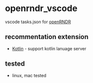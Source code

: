 # openrndr_vscode
vscode tasks.json for [openRNDR](https://openrndr.org/)<br/>

## recommentation extension
- [Kotlin](https://marketplace.visualstudio.com/items?itemName=fwcd.kotlin) - support kotlin lanuage server

## tested
- linux, mac tested

